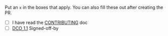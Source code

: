 Put an `x` in the boxes that apply. You can also fill these out after creating the PR.

- [ ] I have read the [CONTRIBUTING](/CONTRIBUTING.md) doc
- [ ] [DCO 1.1](/DCO1.1.md) Signed-off-by <Add your GitHub id here>
